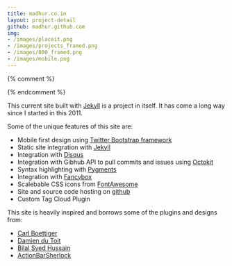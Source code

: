 ```yaml
---
title: madhur.co.in
layout: project-detail
github: madhur.github.com 
img:
- /images/placeit.png
- /images/projects_framed.png
- /images/800_framed.png
- /images/mobile.png
---
```


{% comment %} 
<!--{% if site.generate_projects == true %}
{% octokit_readme madhur.github.com%}
{% endif %}-->
{% endcomment %}

This current site built with [Jekyll](http://jekyllrb.com) is a project in itself. It has come a long way since I started in this 2011.

Some of the unique features of this site are:

* Mobile first design using [Twitter Bootstrap framework](http://getbootstrap.com/)
* Static site integration with [Jekyll](http://jekyllrb.com)
* Integration with [Disqus](http://disqus.com/)
* Integration with Gibhub API to pull commits and issues using [Octokit](https://github.com/octokit/octokit.rb)
* Syntax highlighting with [Pygments](http://pygments.org/)
* Integration with [Fancybox](http://fancyapps.com/fancybox/)
* Scalebable CSS icons from [FontAwesome](http://fortawesome.github.com/Font-Awesome)
* Site and source code hosting on [github](http://github.com)
* Custom Tag Cloud Plugin

This site is heavily inspired and borrows some of the plugins and designs from:
* [Carl Boettiger](http://carlboettiger.info/index.html)
* [Damien du Toit](http://coda.co.za/) 
* [Bilal Syed Hussain](http://bilalh.github.io/)
* [ActionBarSherlock](http://actionbarsherlock.com)